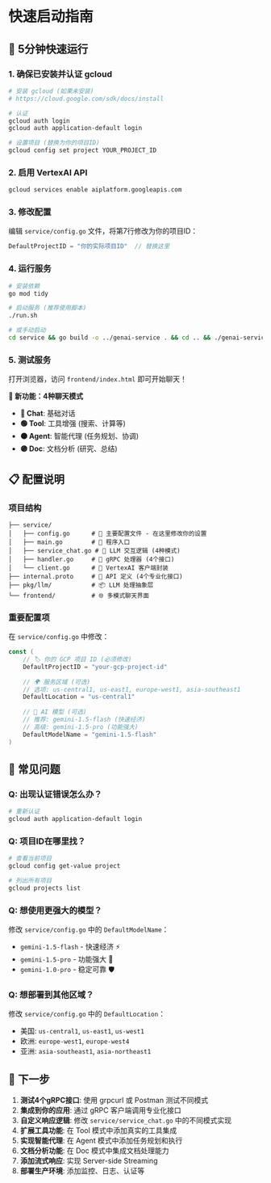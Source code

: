 # 快速启动指南

## 🚀 5分钟快速运行

### 1. 确保已安装并认证 gcloud
```bash
# 安装 gcloud (如果未安装)
# https://cloud.google.com/sdk/docs/install

# 认证
gcloud auth login
gcloud auth application-default login

# 设置项目 (替换为你的项目ID)
gcloud config set project YOUR_PROJECT_ID
```

### 2. 启用 VertexAI API
```bash
gcloud services enable aiplatform.googleapis.com
```

### 3. 修改配置
编辑 `service/config.go` 文件，将第7行修改为你的项目ID：
```go
DefaultProjectID = "你的实际项目ID"  // 替换这里
```

### 4. 运行服务
```bash
# 安装依赖
go mod tidy

# 启动服务 (推荐使用脚本)
./run.sh

# 或手动启动
cd service && go build -o ../genai-service . && cd .. && ./genai-service
```

### 5. 测试服务
打开浏览器，访问 `frontend/index.html` 即可开始聊天！

**🎉 新功能：4种聊天模式**
- **🔵 Chat**: 基础对话
- **🟢 Tool**: 工具增强 (搜索、计算等)
- **🟠 Agent**: 智能代理 (任务规划、协调)
- **🟣 Doc**: 文档分析 (研究、总结)

## 📋 配置说明

### 项目结构
```
├── service/
│   ├── config.go      # 🔧 主要配置文件 - 在这里修改你的设置
│   ├── main.go        # 🚀 程序入口
│   ├── service_chat.go # 🤖 LLM 交互逻辑 (4种模式)
│   ├── handler.go     # 📡 gRPC 处理器 (4个接口)
│   └── client.go      # 🔗 VertexAI 客户端封装
├── internal.proto     # 🔌 API 定义 (4个专业化接口)
├── pkg/llm/           # 📦 LLM 处理抽象层
└── frontend/          # 🌐 多模式聊天界面
```

### 重要配置项
在 `service/config.go` 中修改：

```go
const (
    // 🏷️ 你的 GCP 项目 ID (必须修改)
    DefaultProjectID = "your-gcp-project-id"
    
    // 🌍 服务区域 (可选)
    // 选项: us-central1, us-east1, europe-west1, asia-southeast1
    DefaultLocation = "us-central1"
    
    // 🤖 AI 模型 (可选)  
    // 推荐: gemini-1.5-flash (快速经济)
    // 高级: gemini-1.5-pro (功能强大)
    DefaultModelName = "gemini-1.5-flash"
)
```

## 🔧 常见问题

### Q: 出现认证错误怎么办？
```bash
# 重新认证
gcloud auth application-default login
```

### Q: 项目ID在哪里找？
```bash
# 查看当前项目
gcloud config get-value project

# 列出所有项目
gcloud projects list
```

### Q: 想使用更强大的模型？
修改 `service/config.go` 中的 `DefaultModelName`：
- `gemini-1.5-flash` - 快速经济 ⚡
- `gemini-1.5-pro` - 功能强大 🧠
- `gemini-1.0-pro` - 稳定可靠 🛡️

### Q: 想部署到其他区域？
修改 `service/config.go` 中的 `DefaultLocation`：
- 美国: `us-central1`, `us-east1`, `us-west1`  
- 欧洲: `europe-west1`, `europe-west4`
- 亚洲: `asia-southeast1`, `asia-northeast1`

## 🎯 下一步

1. **测试4个gRPC接口**: 使用 grpcurl 或 Postman 测试不同模式
2. **集成到你的应用**: 通过 gRPC 客户端调用专业化接口
3. **自定义响应逻辑**: 修改 `service/service_chat.go` 中的不同模式实现
4. **扩展工具功能**: 在 Tool 模式中添加真实的工具集成
5. **实现智能代理**: 在 Agent 模式中添加任务规划和执行
6. **文档分析功能**: 在 Doc 模式中集成文档处理能力
7. **添加流式响应**: 实现 Server-side Streaming
8. **部署生产环境**: 添加监控、日志、认证等